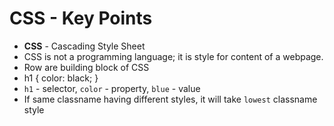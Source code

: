 # CSS - Key Points

- **CSS** - Cascading Style Sheet
- CSS is not a programming language; it is style for content of a webpage.
- Row are building block of CSS
- h1 {
     color: black;
   }
- `h1` - selector, `color` - property, `blue` - value
- If same classname having different styles, it will take `lowest` classname style 

